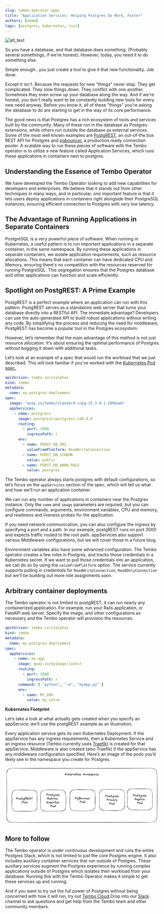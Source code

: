 ```yaml
---
slug: tembo-operator-apps
title: "Application Services: Helping Postgres Do More, Faster"
authors: [adam]
tags: [postgres, kubernetes, rust]
---
```


![alt_text](./tembo_ele.png "Tembo the Operator")

So you have a database, and that database does something. (Probably several somethings, if we're honest). However, today, you need it to do something else. 

Simple enough...you just create a tool to give it that new functionality. Job done.

Except it isn't. Because the requests for new "things" never stop. They get complicated. They slow things down. They conflict with one another. Sometimes they even screw up your database along the way. And if we're honest, you don't really want to be constantly building new tools for every new need anyway. Before you know it, all of these "things" you're asking the database to do are starting to get in the way of its core performance.

The good news is that Postgres has a rich ecosystem of tools and services built by the community. Many of these run in the database as Postgres extensions, while others run outside the database as external services. Some of the most well known examples are [PostgREST](https://postgrest.org/en/stable/), an out-of-the box REST API for Postgres and [pgbouncer](https://www.pgbouncer.org/usage.html), a production ready connection pooler. A scalable way to run these pieces of software with the Tembo operator is to utilize a new feature called Application Services, which runs these applications in containers next to postgres.

## Understanding the Essence of Tembo Operator

We have developed the Tembo Operator looking to add new capabilities for developers and enterprises. We believe that it stands out from other techniques in many ways, and in particular, one important feature is that it lets users deploy applications in containers right alongside their PostgreSQL instances, ensuring efficient connection to Postgres with very low latency.

## The Advantage of Running Applications in Separate Containers

PostgreSQL is a very powerful piece of software. When running in Kubernetes, a useful pattern is to run important applications in a separate container, in the same namespace. By running these applications in separate containers, we isolate application requirements, such as resource allocations. This means that each container can have dedicated CPU and Memory, ensuring there's no competition with the resources reserved for running PostgreSQL. This segregation ensures that the Postgres database and other applications can function and scale efficiently.

## Spotlight on PostgREST: A Prime Example

PostgREST is a perfect example where an application can run with this pattern. PostgREST serves as a standalone web server that turns your database directly into a RESTful API. The immediate advantage? Developers can use the auto-generated API to build robust applications without writing any code. By simplifying the process and reducing the need for middleware, PostgREST has become a popular tool in the Postgres ecosystem.

However, let’s remember that  the main advantage of this method is not just resource allocation. It's about ensuring the optimal performance of Postgres without bogging it down with additional tasks. 

Let’s look at an example of a spec that would run the workload that we just described. This will look familiar if you’ve worked with the [Kubernetes Pod spec.](https://kubernetes.io/docs/concepts/workloads/pods/)

```yaml
apiVersion: tembo.io/v1alpha1
kind: tembo
metadata:
  name: my-postgres-deployment
spec:
  image: "quay.io/tembo/standard-cnpg:15.3.0-1-1096aeb"
  appServices:
    - name: postgrest
      image: postgrest/postgrest:v10.0.0
      routing:
        - port: 3000
          ingressPath: /
      env:
        - name: PGRST_DB_URI
          valueFromPlatform: ReadWriteConnection
        - name: PGRST_DB_SCHEMA
          value: public
        - name: PGRST_DB_ANON_ROLE
          value: postgres
```

The Tembo operator always starts postgres with default configurations, so let’s focus on the `appServices` section of the spec, which will tell us what and how we’ll run an application container.

We can run any number of applications in containers near the Postgres instance. Only the `name` and `image` parameters are required, but you can configure commands, arguments, environment variables, CPU and memory, and readiness and liveness probes for the application.

If you need network communication, you can also configure the ingress by specifying a port and a path. In our example, postgREST runs on port 3000 and expects traffic routed to the root path. appServices also support various Middleware configurations, but we will cover those in a future blog.

Environment variables also have some advanced configuration. The Tembo operator creates a few roles in Postgres, and tracks those credentials in a Kubernetes secret. If we want to pull those credentials into an application, we can do so by using the `valueFromPlatform` option. The service currently supports pulling in credentials for `ReadWriteConnection`, `ReadOnlyConnection` but we’ll be building out more role assignments soon.

## Arbitrary container deployments

The Tembo operator is not limited to postgREST; it can run nearly any containerized application. For example, run your Rails application, or FastAPI web server. Specify the image, and other configurations as necessary and the Tembo operator will provision the resources.

```yaml
apiVersion: tembo.io/v1alpha1
kind: tembo
metadata:
  name: my-postgres-deployment
spec:
  appServices:
    - name: my-app
      image: quay.io/myImage:latest
      routing:
        - port: 3000
          ingressPath: /
      command: [ "python", "-m", "myapp.py" ]
      env:
        - name: MY_ENV
          value: my_value
```

**Kubernetes Footprint**

Let’s take a look at what actually gets created when you specify an appService; we’ll use the postgREST example as an illustration.

Every application service gets its own Kubernetes Deployment. If the appService has any ingress requirements, then a Kubernetes Service and an ingress resource (Tembo currently uses [Traefik](https://doc.traefik.io/traefik/middlewares/overview/)) is created for that appService. Middleware is also created (also Traefik) if the appService has any middleware configuration specified. Here’s an image of the pods you’d likely see in the namespace you create for Postgres.


![alt_text](./kube.png "image_tooltip")


## More to follow

The Tembo operator is under continuous development and runs the entire Postgres Stack, which is not limited to just the core Postgres engine. It also includes auxiliary container services that run outside of Postgres. These auxiliary services augment the Postgres experience by running complex applications outside of Postgres which isolates their workload from your database. Running this with the Tembo Operator makes it simple to get these services up and running.

And if you want to try out the full power of Postgres without being concerned with how it will run, try out [Tembo Cloud](https://cloud.tembo.io/).Drop into our [Slack](https://join.slack.com/t/tembocommunity/shared_invite/zt-20dtnhcmo-pLNV7_Aobi50TdTLpfQ~EQ) channel to ask questions and get help from the Tembo team and other community members.
